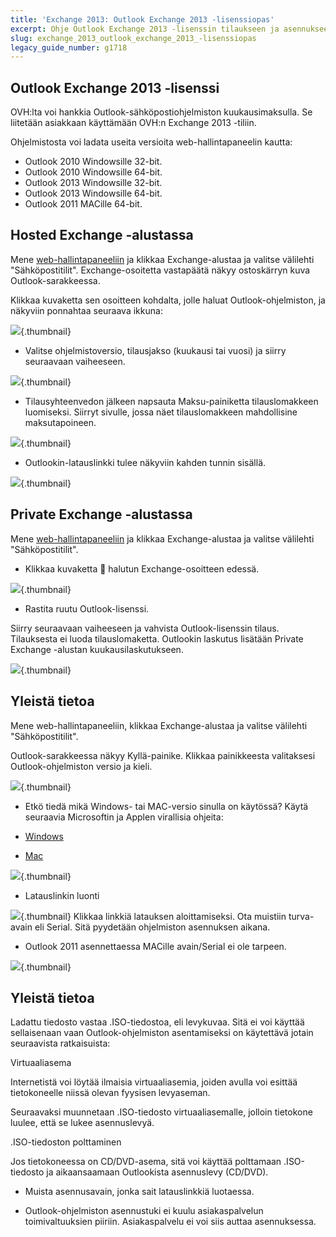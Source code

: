 ```yaml
---
title: 'Exchange 2013: Outlook Exchange 2013 -lisenssiopas'
excerpt: Ohje Outlook Exchange 2013 -lisenssin tilaukseen ja asennukseen.
slug: exchange_2013_outlook_exchange_2013_-lisenssiopas
legacy_guide_number: g1718
---
```



## Outlook Exchange 2013 -lisenssi
OVH:lta voi hankkia Outlook-sähköpostiohjelmiston kuukausimaksulla. Se liitetään asiakkaan käyttämään OVH:n Exchange 2013 -tiliin.

Ohjelmistosta voi ladata useita versioita web-hallintapaneelin kautta:


- Outlook 2010 Windowsille 32-bit.
- Outlook 2010 Windowsille 64-bit.
- Outlook 2013 Windowsille 32-bit.
- Outlook 2013 Windowsille 64-bit.
- Outlook 2011 MACille 64-bit.




## Hosted Exchange -alustassa
Mene [web-hallintapaneeliin](https://www.ovh.com/manager/web/login/) ja klikkaa Exchange-alustaa ja valitse välilehti "Sähköpostitilit".
Exchange-osoitetta vastapäätä näkyy ostoskärryn kuva Outlook-sarakkeessa.

Klikkaa kuvaketta sen osoitteen kohdalta, jolle haluat Outlook-ohjelmiston, ja näkyviin ponnahtaa seuraava ikkuna:

![](images/img_2558.jpg){.thumbnail}

- Valitse ohjelmistoversio, tilausjakso (kuukausi tai vuosi) ja siirry seuraavaan vaiheeseen.



![](images/img_2559.jpg){.thumbnail}

- Tilausyhteenvedon jälkeen napsauta Maksu-painiketta tilauslomakkeen luomiseksi. Siirryt sivulle, jossa näet tilauslomakkeen mahdollisine maksutapoineen.



![](images/img_2560.jpg){.thumbnail}

- Outlookin-latauslinkki tulee näkyviin kahden tunnin sisällä.



![](images/img_2561.jpg){.thumbnail}


## Private Exchange -alustassa
Mene [web-hallintapaneeliin](https://www.ovh.com/manager/web/login/) ja klikkaa Exchange-alustaa ja valitse välilehti "Sähköpostitilit".

- Klikkaa kuvaketta  halutun Exchange-osoitteen edessä.



![](images/img_2562.jpg){.thumbnail}

- Rastita ruutu Outlook-lisenssi.

Siirry seuraavaan vaiheeseen ja vahvista Outlook-lisenssin tilaus. Tilauksesta ei luoda tilauslomaketta. Outlookin laskutus lisätään Private Exchange -alustan kuukausilaskutukseen.


![](images/img_2563.jpg){.thumbnail}


## Yleistä tietoa
Mene web-hallintapaneeliin, klikkaa Exchange-alustaa ja valitse välilehti "Sähköpostitilit".

Outlook-sarakkeessa näkyy Kyllä-painike. Klikkaa painikkeesta valitaksesi Outlook-ohjelmiston versio ja kieli.

![](images/img_2567.jpg){.thumbnail}

- Etkö tiedä mikä Windows- tai MAC-versio sinulla on käytössä? Käytä seuraavia Microsoftin ja Applen virallisia ohjeita:

- [Windows](http://windows.microsoft.com/fi-fi/windows/which-operating-system)
- [Mac](http://support.apple.com/fi-fi/HT1159)



![](images/img_2564.jpg){.thumbnail}

- Latauslinkin luonti



![](images/img_2565.jpg){.thumbnail}
Klikkaa linkkiä latauksen aloittamiseksi. Ota muistiin turva-avain eli Serial. Sitä pyydetään ohjelmiston asennuksen aikana.


- Outlook 2011 asennettaessa MACille avain/Serial ei ole tarpeen.



![](images/img_2566.jpg){.thumbnail}


## Yleistä tietoa
Ladattu tiedosto vastaa .ISO-tiedostoa, eli levykuvaa. Sitä ei voi käyttää sellaisenaan vaan Outlook-ohjelmiston asentamiseksi on käytettävä jotain seuraavista ratkaisuista:

Virtuaaliasema

Internetistä voi löytää ilmaisia virtuaaliasemia, joiden avulla voi esittää tietokoneelle niissä olevan fyysisen levyaseman.

Seuraavaksi muunnetaan .ISO-tiedosto virtuaaliasemalle, jolloin tietokone luulee, että se lukee asennuslevyä.

.ISO-tiedoston polttaminen

Jos tietokoneessa on CD/DVD-asema, sitä voi käyttää polttamaan .ISO-tiedosto ja aikaansaamaan Outlookista asennuslevy (CD/DVD).


- Muista asennusavain, jonka sait latauslinkkiä luotaessa.



- Outlook-ohjelmiston asennustuki ei kuulu asiakaspalvelun toimivaltuuksien piiriin. Asiakaspalvelu ei voi siis auttaa asennuksessa.



